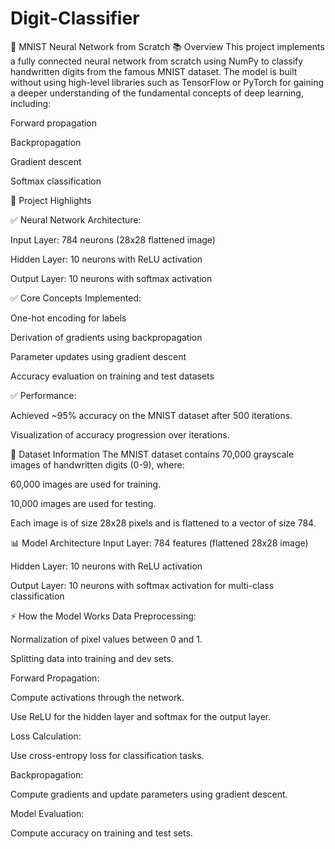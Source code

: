 # Digit-Classifier
🧠 MNIST Neural Network from Scratch
📚 Overview
This project implements a fully connected neural network from scratch using NumPy to classify handwritten digits from the famous MNIST dataset. The model is built without using high-level libraries such as TensorFlow or PyTorch for gaining a deeper understanding of the fundamental concepts of deep learning, including:

Forward propagation

Backpropagation

Gradient descent

Softmax classification

🚀 Project Highlights


✅ Neural Network Architecture:

Input Layer: 784 neurons (28x28 flattened image)

Hidden Layer: 10 neurons with ReLU activation

Output Layer: 10 neurons with softmax activation

✅ Core Concepts Implemented:

One-hot encoding for labels

Derivation of gradients using backpropagation

Parameter updates using gradient descent

Accuracy evaluation on training and test datasets

✅ Performance:

Achieved ~95% accuracy on the MNIST dataset after 500 iterations.

Visualization of accuracy progression over iterations.

📝 Dataset Information
The MNIST dataset contains 70,000 grayscale images of handwritten digits (0-9), where:

60,000 images are used for training.

10,000 images are used for testing.

Each image is of size 28x28 pixels and is flattened to a vector of size 784.

📊 Model Architecture
Input Layer: 784 features (flattened 28x28 image)

Hidden Layer: 10 neurons with ReLU activation

Output Layer: 10 neurons with softmax activation for multi-class classification

⚡️ How the Model Works
Data Preprocessing:

Normalization of pixel values between 0 and 1.

Splitting data into training and dev sets.

Forward Propagation:

Compute activations through the network.

Use ReLU for the hidden layer and softmax for the output layer.

Loss Calculation:

Use cross-entropy loss for classification tasks.

Backpropagation:

Compute gradients and update parameters using gradient descent.

Model Evaluation:

Compute accuracy on training and test sets.


